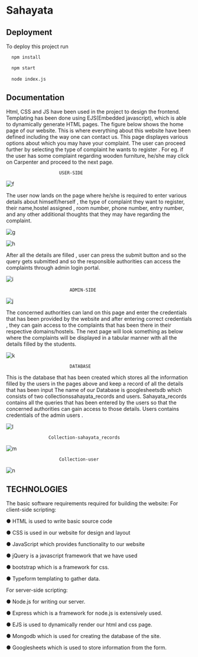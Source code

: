 
# Sahayata






## Deployment

To deploy this project run

```bash
  npm install

  npm start
  
  node index.js
```


## Documentation

Html, CSS and JS have been used in the project to design the frontend. Templating has been
done using EJS(Embedded javascript), which is able to dynamically generate HTML pages. The
figure below shows the home page of our website. This is where everything about this website
have been defined including the way one can contact us. This page displayes various options
about which you may have your complaint. The user can proceed further by selecting the type of
complaint he wants to register . For eg. if the user has some complaint regarding wooden
furniture, he/she may click on Carpenter and proceed to the next page.

                        USER-SIDE
![f](https://user-images.githubusercontent.com/64221944/207420560-9ccc8c39-e716-4b23-b34b-cc70c64a5315.png)

The user now lands on the page where he/she is required to enter various details about
himself/herself , the type of complaint they want to register, their name,hostel assigned , room
number, phone number, entry number, and any other additional thoughts that they may have
regarding the complaint.

![g](https://user-images.githubusercontent.com/64221944/207420570-192df60d-e5cb-41e2-8c10-e9c83aa9297b.png)

![h](https://user-images.githubusercontent.com/64221944/207420580-5b6f2945-2b12-4c6f-9073-43c145443b76.png)

After all the details are filled , user can press the submit button and so the query gets submitted
and so the responsible authorities can access the complaints through admin login portal.

![i](https://user-images.githubusercontent.com/64221944/207420594-e0e5a26b-2465-4f36-a929-93922c9422ec.png)

                            ADMIN-SIDE

![j](https://user-images.githubusercontent.com/64221944/207421682-132a4ea8-56f6-4584-b03b-ac40bc1cbb3f.png)

The concerned authorities can land on this page and enter the credentials that has been provided
by the website and after entering correct credentials , they can gain access to the complaints that
has been there in their respective domains/hostels. The next page will look something as below
where the complaints will be displayed in a tabular manner with all the details filled by the
students.

![k](https://user-images.githubusercontent.com/64221944/207421688-4256eb32-3134-47fd-9c79-8fe650c797e0.png)

                            DATABASE
This is the database that has been created which stores all the information filled by
the users in the pages above and keep a record of all the details that has been input
The name of our Database is googlesheetsdb which consists of two collectionssahayata_records and users.
Sahayata_records contains all the queries that has been entered by the users so
that the concerned authorities can gain access to those details.
Users contains credentials of the admin users .

![l](https://user-images.githubusercontent.com/64221944/207421692-251e5120-ac12-4b80-ac9f-e99a67489380.png)
                    
                    Collection-sahayata_records
![m](https://user-images.githubusercontent.com/64221944/207421699-e1aab7ac-ae43-4304-811a-1716bc4998d1.png)



                        Collection-user
![n](https://user-images.githubusercontent.com/64221944/207421705-4df2c136-e55e-4924-8718-88b7c0a848d9.png)

## TECHNOLOGIES
The basic software requirements required for building the website:
For client-side scripting:

● HTML is used to write basic source code

● CSS is used in our website for design and layout

● JavaScript which provides functionality to our website

● jQuery is a javascript framework that we have used

● bootstrap which is a framework for css.

● Typeform templating to gather data.

For server-side scripting:

● Node.js for writing our server.

● Express which is a framework for node.js is extensively used.

● EJS is used to dynamically render our html and css page.

● Mongodb which is used for creating the database of the site.

● Googlesheets which is used to store information from the form.
